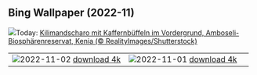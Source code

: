 ## Bing Wallpaper (2022-11)
![](https://www.bing.com/th?id=OHR.AmboseliBioshere_DE-DE6294150425_UHD.jpg&w=1000)Today: [Kilimandscharo mit Kaffernbüffeln im Vordergrund, Amboseli-Biosphärenreservat, Kenia (© RealityImages/Shutterstock)](https://www.bing.com/th?id=OHR.AmboseliBioshere_DE-DE6294150425_UHD.jpg)

|      |      |      |
| :----: | :----: | :----: |
|![](https://www.bing.com/th?id=OHR.BridgeofSighs_DE-DE1060202609_UHD.jpg&pid=hp&w=384&h=216&rs=1&c=4)2022-11-02 [download 4k](https://www.bing.com/th?id=OHR.BridgeofSighs_DE-DE1060202609_UHD.jpg)|![](https://www.bing.com/th?id=OHR.Calacas_DE-DE0872821664_UHD.jpg&pid=hp&w=384&h=216&rs=1&c=4)2022-11-01 [download 4k](https://www.bing.com/th?id=OHR.Calacas_DE-DE0872821664_UHD.jpg)|